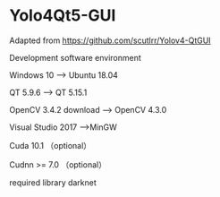 # Yolo4Qt5-GUI

Adapted from https://github.com/scutlrr/Yolov4-QtGUI

Development software environment

Windows 10 --> Ubuntu 18.04

QT 5.9.6 --> QT 5.15.1

OpenCV 3.4.2 download --> OpenCV 4.3.0

Visual Studio 2017 -->MinGW

Cuda 10.1 （optional）

Cudnn >= 7.0 （optional）

required library darknet

